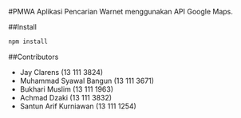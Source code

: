 #PMWA
Aplikasi Pencarian Warnet menggunakan API Google Maps.


##Install
```javascript
npm install
```

##Contributors
- Jay Clarens (13 111 3824)
- Muhammad Syawal Bangun (13 111 3671)
- Bukhari Muslim (13 111 1963)
- Achmad Dzaki (13 111 3832)
- Santun Arif Kurniawan (13 111 1254)